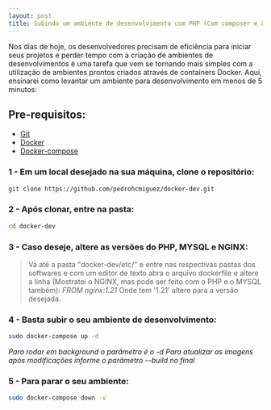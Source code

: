 ```yaml
---
layout: post
title: Subindo um ambiente de desenvolvimento com PHP (Com composer e Xdebug), MYSQL, NGINX no Docker
---
```


Nos dias de hoje, os desenvolvedores precisam de eficiência para iniciar seus projetos e perder tempo com a criação de ambientes de desenvolvimentos é uma tarefa que vem se tornando mais simples com a utilização de ambientes prontos criados através de containers Docker. Aqui, ensinarei como levantar um ambiente para desenvolvimento em menos de 5 minutos:

## Pre-requisitos:
- [Git](https://pedrohcmiguez.github.io/instalando-o-git-no-ubuntu-20-04/)
- [Docker](https://pedrohcmiguez.github.io/Instalando-docker-no-ubuntu-20-04/)
- [Docker-compose](https://pedrohcmiguez.github.io/Instalando-o-docker-compose-no-ubuntu-20-04/)

### 1 - Em um local desejado na sua máquina, clone o repositório:
```sh
git clone https://github.com/pedrohcmiguez/docker-dev.git
```

### 2 - Após clonar, entre na pasta:
```sh
cd docker-dev
```

### 3 - Caso deseje, altere as versões do PHP, MYSQL e NGINX:
> Vá até a pasta "docker-dev/etc/" e entre nas respectivas pastas dos softwares e com um editor de texto abra o arquivo dockerfile e altere a linha (Mostratei o NGINX, mas pode ser feito com o PHP e o MYSQL também):
*FROM nginx:1.21*
> Onde tem '1.21' altere para a versão desejada.

### 4 - Basta subir o seu ambiente de desenvolvimento:
```sh
sudo docker-compose up -d
```
*Para rodar em background o parâmetro é o -d*
*Para atualizar as imagens após modificações informe o parâmetro --build no final*

### 5 - Para parar o seu ambiente:
```sh
sudo docker-compose down -v
```